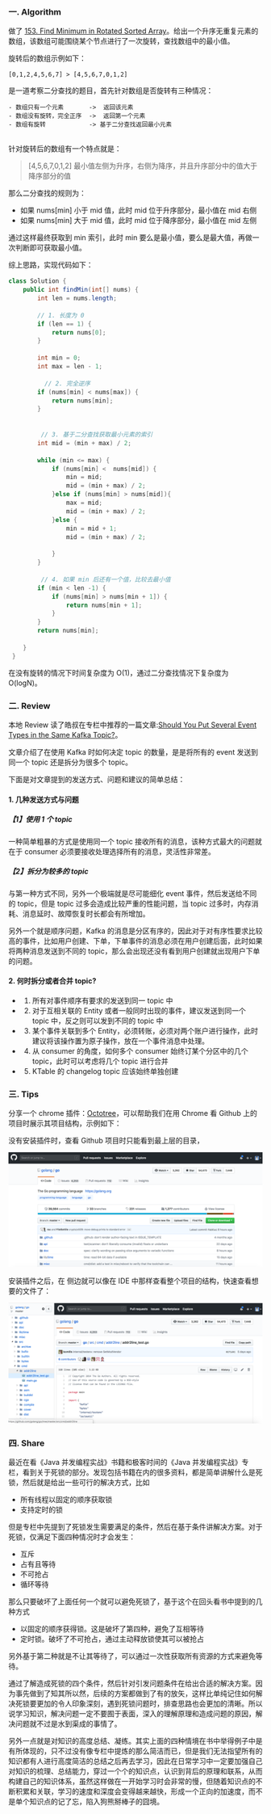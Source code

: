 ### 一. Algorithm

做了 [153. Find Minimum in Rotated Sorted Array](https://leetcode.com/problems/find-minimum-in-rotated-sorted-array/)。给出一个升序无重复元素的数组，该数组可能围绕某个节点进行了一次旋转，查找数组中的最小值。

旋转后的数组示例如下：

```
[0,1,2,4,5,6,7] > [4,5,6,7,0,1,2]

```

是一道考察二分查找的题目，首先针对数组是否旋转有三种情况：

```
- 数组只有一个元素       ->  返回该元素
- 数组没有旋转，完全正序  ->  返回第一个元素
- 数组有旋转            -> 基于二分查找返回最小元素
 
```

针对旋转后的数组有一个特点就是：

> [4,5,6,7,0,1,2]
> 最小值左侧为升序，右侧为降序，并且升序部分中的值大于降序部分的值

那么二分查找的规则为：


- 如果 nums[min] 小于 mid 值，此时 mid 位于升序部分，最小值在 mid 右侧
- 如果 nums[min] 大于 mid 值，此时 mid 位于降序部分，最小值在 mid 左侧

通过这样最终获取到 min 索引，此时 min 要么是最小值，要么是最大值，再做一次判断即可获取最小值。

综上思路，实现代码如下：

```Java
class Solution {
    public int findMin(int[] nums) {
        int len = nums.length;
        
        // 1. 长度为 0
        if (len == 1) {
            return nums[0];
        }

        int min = 0;
        int max = len - 1;
		  
		  // 2. 完全逆序
        if (nums[min] < nums[max]) {
            return nums[min];
        }
		
		
		 // 3. 基于二分查找获取最小元素的索引
        int mid = (min + max) / 2;

        while (min <= max) {
            if (nums[min] <  nums[mid]) {
                min = mid;
                mid = (min + max) / 2;
            }else if (nums[min] > nums[mid]){
                max = mid;
                mid = (min + max) / 2;
            }else {
                min = mid + 1;
                mid = (min + max) / 2;

            }
        }
		
		 // 4. 如果 min 后还有一个值，比较去最小值
        if (min < len -1) {
            if (nums[min] > nums[min + 1]) {
                return nums[min + 1];
            }
        }
        return nums[min];

    }
 }
```

在没有旋转的情况下时间复杂度为 O(1)，通过二分查找情况下复杂度为 O(logN)。


### 二. Review

本地 Review 读了皓叔在专栏中推荐的一篇文章:[Should You Put Several Event Types in the Same Kafka Topic?](https://www.confluent.io/blog/put-several-event-types-kafka-topic/)。

文章介绍了在使用 Kafka 时如何决定 topic 的数量，是是将所有的 event 发送到同一个 topic 还是拆分为很多个 topic。

下面是对文章提到的发送方式、问题和建议的简单总结：

#### 1. 几种发送方式与问题

##### 【1】使用 1 个 topic

一种简单粗暴的方式是使用同一个 topic 接收所有的消息，该种方式最大的问题就在于 consumer 必须要接收处理选择所有的消息，灵活性非常差。

##### 【2】拆分为较多的 topic

与第一种方式不同，另外一个极端就是尽可能细化 event 事件，然后发送给不同的 topic，但是 topic 过多会造成比较严重的性能问题，当 topic 过多时，内存消耗、消息延时、故障恢复时长都会有所增加。

另外一个就是顺序问题，Kafka 的消息是分区有序的，因此对于对有序性要求比较高的事件，比如用户创建、下单，下单事件的消息必须在用户创建后面，此时如果将两种消息发送到不同的 topic，那么会出现还没有看到用户创建就出现用户下单的问题。

#### 2. 何时拆分或者合并 topic?

- 1. 所有对事件顺序有要求的发送到同一 topic 中
- 2. 对于互相关联的 Entity 或者一般同时出现的事件，建议发送到同一个 topic 中，反之则可以发到不同的 topic 中
- 3. 某个事件关联到多个 Entity，必须转账，必须对两个账户进行操作，此时建议将该操作置为原子操作，放在一个事件消息中处理。
- 4. 从 consumer 的角度，如何多个 consumer 始终订某个分区中的几个 topic，此时可以考虑将几个 topic 进行合并
- 5. KTable 的 changelog topic 应该始终单独创建


### 三. Tips

分享一个 chrome 插件：[Octotree](https://github.com/ovity/octotree)，可以帮助我们在用 Chrome 看 Github 上的项目时展示其项目结构，示例如下：

没有安装插件时，查看 Github 项目时只能看到最上层的目录，

![](https://github.com/zouyingjie/arts/blob/master/image/arts_36_02.png)


安装插件之后，在 侧边就可以像在 IDE 中那样查看整个项目的结构，快速查看想要的文件了：

![](https://github.com/zouyingjie/arts/blob/master/image/arts_36_01.png)

### 四. Share

最近在看《Java 并发编程实战》书籍和极客时间的《Java 并发编程实战》专栏，看到关于死锁的部分。发现包括书籍在内的很多资料，都是简单讲解什么是死锁，然后就是给出一些可行的解决方式，比如

- 所有线程以固定的顺序获取锁
- 支持定时的锁

但是专栏中先提到了死锁发生需要满足的条件，然后在基于条件讲解决方案。对于死锁，仅满足下面四种情况时才会发生：

- 互斥
- 占有且等待
- 不可抢占
- 循环等待

那么只要破坏了上面任何一个就可以避免死锁了，基于这个在回头看书中提到的几种方式

- 以固定的顺序获得锁。这是破坏了第四种，避免了互相等待
- 定时锁。破坏了不可抢占，通过主动释放锁使其可以被抢占

另外基于第二种就是不让其等待了，可以通过一次性获取所有资源的方式来避免等待。

通过了解造成死锁的四个条件，然后针对引发问题条件在给出合适的解决方案。因为事先做到了知其所以然，后续的方案都做到了有的放矢，这样比单纯记住如何解决死锁要更加的令人印象深刻，遇到死锁问题时，排查思路也会更加的清晰。所以说学习知识，解决问题一定不要囿于表面，深入的理解原理和造成问题的原因，解决问题就不过是水到渠成的事情了。

另外一点就是对知识的高度总结、凝练。其实上面的四种情境在书中举得例子中是有所体现的，只不过没有像专栏中提炼的那么简洁而已，但是我们无法指望所有的知识都有人进行高度简洁的总结之后再去学习，因此在日常学习中一定要加强自己对知识的梳理、总结能力，穿过一个个的知识点，认识到背后的原理和联系，从而构建自己的知识体系，虽然这样做在一开始学习时会非常的慢，但随着知识点的不断积累和关联，学习的速度和深度会变得越来越快，形成一个正向的加速度，而不是单个知识点的记了忘，陷入狗熊掰棒子的囧境。